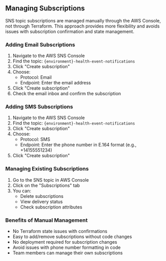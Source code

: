 ## Managing Subscriptions

SNS topic subscriptions are managed manually through the AWS Console, not through Terraform. This approach provides more flexibility and avoids issues with subscription confirmation and state management.

### Adding Email Subscriptions

1. Navigate to the AWS SNS Console
2. Find the topic: `{environment}-health-event-notifications`
3. Click "Create subscription"
4. Choose:
   - Protocol: Email
   - Endpoint: Enter the email address
5. Click "Create subscription"
6. Check the email inbox and confirm the subscription

### Adding SMS Subscriptions

1. Navigate to the AWS SNS Console
2. Find the topic: `{environment}-health-event-notifications`
3. Click "Create subscription"
4. Choose:
   - Protocol: SMS
   - Endpoint: Enter the phone number in E.164 format (e.g., +14155551234)
5. Click "Create subscription"

### Managing Existing Subscriptions

1. Go to the SNS topic in AWS Console
2. Click on the "Subscriptions" tab
3. You can:
   - Delete subscriptions
   - View delivery status
   - Check subscription attributes

### Benefits of Manual Management

- No Terraform state issues with confirmations
- Easy to add/remove subscriptions without code changes
- No deployment required for subscription changes
- Avoid issues with phone number formatting in code
- Team members can manage their own subscriptions
